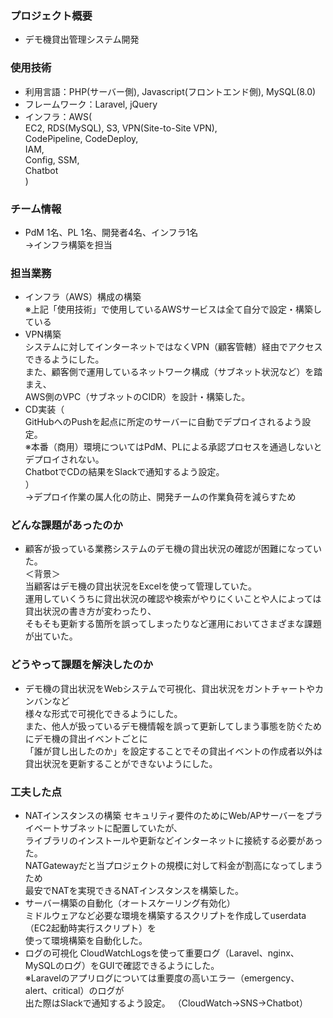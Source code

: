 ### プロジェクト概要
- デモ機貸出管理システム開発

### 使用技術
- 利用言語：PHP(サーバー側), Javascript(フロントエンド側), MySQL(8.0)
- フレームワーク：Laravel, jQuery
- インフラ：AWS(<br>
  EC2, RDS(MySQL), S3, VPN(Site-to-Site VPN),<br>
  CodePipeline, CodeDeploy,<br>
  IAM, <br>
  Config, SSM,<br>
  Chatbot<br>
  )

### チーム情報
- PdM 1名、PL 1名、開発者4名、インフラ1名<br>
→インフラ構築を担当

### 担当業務
- インフラ（AWS）構成の構築<br>
  ※上記「使用技術」で使用しているAWSサービスは全て自分で設定・構築している
- VPN構築<br>
  システムに対してインターネットではなくVPN（顧客管轄）経由でアクセスできるようにした。<br>
  また、顧客側で運用しているネットワーク構成（サブネット状況など）を踏まえ、<br>
  AWS側のVPC（サブネットのCIDR）を設計・構築した。
- CD実装（<br>
  GitHubへのPushを起点に所定のサーバーに自動でデプロイされるよう設定。<br>
  ※本番（商用）環境についてはPdM、PLによる承認プロセスを通過しないとデプロイされない。<br>
  ChatbotでCDの結果をSlackで通知するよう設定。<br>
  ）<br>
  →デプロイ作業の属人化の防止、開発チームの作業負荷を減らすため

### どんな課題があったのか
- 顧客が扱っている業務システムのデモ機の貸出状況の確認が困難になっていた。<br>
  ＜背景＞<br>
  当顧客はデモ機の貸出状況をExcelを使って管理していた。<br>
  運用していくうちに貸出状況の確認や検索がやりにくいことや人によっては貸出状況の書き方が変わったり、<br>
  そもそも更新する箇所を誤ってしまったりなど運用においてさまざまな課題が出ていた。

### どうやって課題を解決したのか
- デモ機の貸出状況をWebシステムで可視化、貸出状況をガントチャートやカンバンなど<br>
  様々な形式で可視化できるようにした。<br>
  また、他人が扱っているデモ機情報を誤って更新してしまう事態を防ぐためにデモ機の貸出イベントごとに<br>
  「誰が貸し出したのか」を設定することでその貸出イベントの作成者以外は貸出状況を更新することができないようにした。

### 工夫した点
- NATインスタンスの構築
  セキュリティ要件のためにWeb/APサーバーをプライベートサブネットに配置していたが、<br>
  ライブラリのインストールや更新などインターネットに接続する必要があった。<br>
  NATGatewayだと当プロジェクトの規模に対して料金が割高になってしまうため<br>
  最安でNATを実現できるNATインスタンスを構築した。<br>
- サーバー構築の自動化（オートスケーリング有効化）<br>
  ミドルウェアなど必要な環境を構築するスクリプトを作成してuserdata（EC2起動時実行スクリプト）を<br>
  使って環境構築を自動化した。
- ログの可視化
  CloudWatchLogsを使って重要ログ（Laravel、nginx、MySQLのログ）をGUIで確認できるようにした。<br>
  ※Laravelのアプリログについては重要度の高いエラー（emergency、alert、critical）のログが<br>
  出た際はSlackで通知するよう設定。
  （CloudWatch→SNS→Chatbot）
